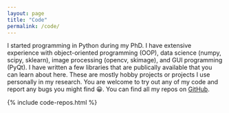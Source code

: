 ```yaml
---
layout: page
title: "Code"
permalink: /code/
---
```


I started programming in Python during my PhD. I have extensive experience with object-oriented programming (OOP), data science (numpy, scipy, sklearn), image processing (opencv, skimage), and GUI programming (PyQt). I have written a few libraries that are publically available that you can learn about here. These are mostly hobby projects or projects I use personally in my research. You are welcome to try out any of my code and report any bugs you might find &#128512;. You can find all my repos on <a href="{{ site.data.settings.social.github.link }}" target="_blank">GitHub</a>.

{% include code-repos.html %}